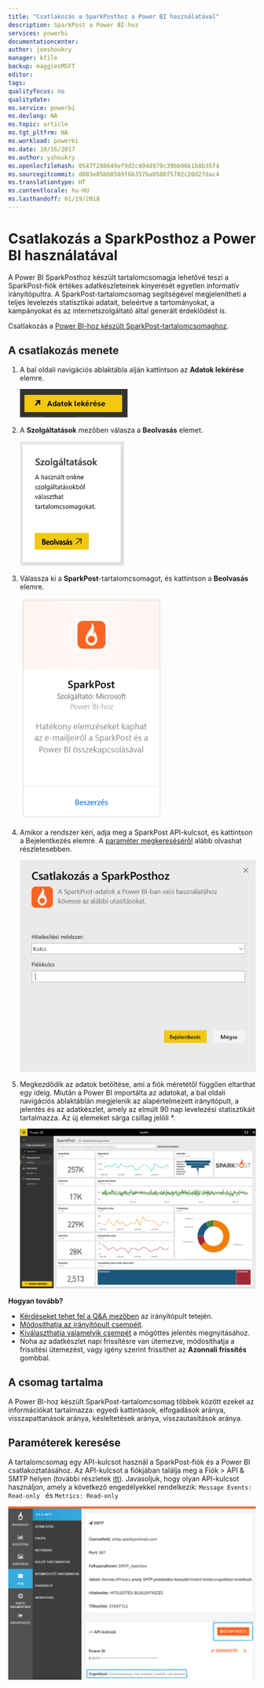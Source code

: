 ```yaml
---
title: "Csatlakozás a SparkPosthoz a Power BI használatával"
description: SparkPost a Power BI-hoz
services: powerbi
documentationcenter: 
author: joeshoukry
manager: kfile
backup: maggiesMSFT
editor: 
tags: 
qualityfocus: no
qualitydate: 
ms.service: powerbi
ms.devlang: NA
ms.topic: article
ms.tgt_pltfrm: NA
ms.workload: powerbi
ms.date: 10/16/2017
ms.author: yshoukry
ms.openlocfilehash: 0547f288649ef9d2c494d979c39bb9661b8b35f4
ms.sourcegitcommit: d803e85bb0569f6b357ba0586f5702c20d27dac4
ms.translationtype: HT
ms.contentlocale: hu-HU
ms.lasthandoff: 01/19/2018
---
```

# <a name="connect-to-sparkpost-with-power-bi"></a>Csatlakozás a SparkPosthoz a Power BI használatával
A Power BI SparkPosthoz készült tartalomcsomagja lehetővé teszi a SparkPost-fiók értékes adatkészleteinek kinyerését egyetlen informatív irányítópultra. A SparkPost-tartalomcsomag segítségével megjelenítheti a teljes levelezés statisztikai adatait, beleértve a tartományokat, a kampányokat és az internetszolgáltató által generált érdeklődést is.

Csatlakozás a [Power BI-hoz készült SparkPost-tartalomcsomaghoz](https://app.powerbi.com/getdata/services/spark-post).

## <a name="how-to-connect"></a>A csatlakozás menete
1. A bal oldali navigációs ablaktábla alján kattintson az **Adatok lekérése** elemre.
   
   ![](media/service-connect-to-sparkpost/getdata.png)
2. A **Szolgáltatások** mezőben válasza a **Beolvasás** elemet.
   
   ![](media/service-connect-to-sparkpost/services.png)
3. Válassza ki a **SparkPost**-tartalomcsomagot, és kattintson a **Beolvasás** elemre. 
   
   ![](media/service-connect-to-sparkpost/sparkpost.png)
4. Amikor a rendszer kéri, adja meg a SparkPost API-kulcsot, és kattintson a Bejelentkezés elemre. A [paraméter megkereséséről](#FindingParams) alább olvashat részletesebben.
   
   ![](media/service-connect-to-sparkpost/creds.png)
5. Megkezdődik az adatok betöltése, ami a fiók méretétől függően eltarthat egy ideig. Miután a Power BI importálta az adatokat, a bal oldali navigációs ablaktáblán megjelenik az alapértelmezett irányítópult, a jelentés és az adatkészlet, amely az elmúlt 90 nap levelezési statisztikáit tartalmazza. Az új elemeket sárga csillag jelöli \*.
   
   ![](media/service-connect-to-sparkpost/dashboard.png)

**Hogyan tovább?**

* [Kérdéseket tehet fel a Q&A mezőben](power-bi-q-and-a.md) az irányítópult tetején.
* [Módosíthatja az irányítópult csempéit](service-dashboard-edit-tile.md).
* [Kiválaszthatja valamelyik csempét](service-dashboard-tiles.md) a mögöttes jelentés megnyitásához.
* Noha az adatkészlet napi frissítésre van ütemezve, módosíthatja a frissítési ütemezést, vagy igény szerint frissíthet az **Azonnali frissítés** gombbal.

## <a name="whats-included"></a>A csomag tartalma
A Power BI-hoz készült SparkPost-tartalomcsomag többek között ezeket az információkat tartalmazza: egyedi kattintások, elfogadások aránya, visszapattanások aránya, késleltetések aránya, visszautasítások aránya.

<a name="FindingParams"></a>

## <a name="finding-parameters"></a>Paraméterek keresése
A tartalomcsomag egy API-kulcsot használ a SparkPost-fiók és a Power BI csatlakoztatásához. Az API-kulcsot a fiókjában találja meg a Fiók \> API & SMTP helyen (további részletek [itt](https://support.sparkpost.com/customer/portal/articles/1933377-create-api-keys)). Javasoljuk, hogy olyan API-kulcsot használjon, amely a következő engedélyekkel rendelkezik: `Message Events: Read-only ` és `Metrics: Read-only`

![](media/service-connect-to-sparkpost/sparkpost1.png)

